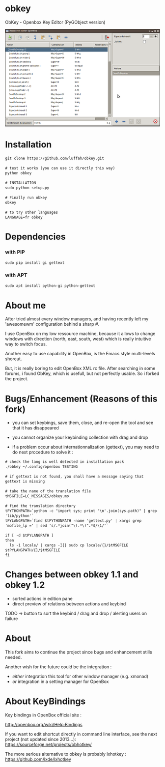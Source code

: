 # obkey
ObKey - Openbox Key Editor (PyGObject version)

![ObKey](wiki/screenshot_obkey.png)

# Installation

```shell
git clone https://github.com/luffah/obkey.git

# test it works (you can use it directly this way)
python obkey

# INSTALLATION
sudo python setup.py

# Finally run obkey
obkey

# to try other languages
LANGUAGE=fr obkey

```

# Dependencies

### with PIP

```shell
sudo pip install gi gettext
```
### with APT

```shell
sudo apt install python-gi python-gettext
```

# About me
After tried almost every window managers,
and having recently left my 'awesomewm' configuration behind a sharp #.

I use OpenBox on my low ressource machine, because it allows to change
windows with direction (north, east, south, west) which is really intuitive way to switch focus.

Another easy to use capability in OpenBox, is the Emacs style multi-levels shorcut.

But, it is really boring to edit OpenBox XML rc file.
After searching in some forums, i found ObKey, which is usefull, but not perfectly usable.
So i forked the project.

# Bugs/Enhancement (Reasons of this fork)
- you can set keybings, save them, close, and re-open the tool and see that it has disappeared
- you cannot organize your keybinding collection with drag and drop

- if a problem occur about internationnalization (gettext), you may need to do next procedure to solve it :

```shell
# check the lang is well detected in installation pack
./obkey ~/.config/openbox TESTING

# if gettext is not found, you shall have a message saying that gettext is missing

# take the name of the translation file
tMSGFILE=LC_MESSAGES/obkey.mo

# find the translation directory
tPYTHONPATH=`python -c "import sys; print '\n'.join(sys.path)" | grep 'lib/python'`
tPYLANGPATH=`find $tPYTHONPATH -name 'gettext.py' | xargs grep 'mofile_lp =' | sed 's/.*join("\(.*\)".*$/\1/'`

if [ -d $tPYLANGPATH ]
then
  ls -1 locale/ | xargs -I{} sudo cp locale/{}/$tMSGFILE $tPYLANGPATH/{}/$tMSGFILE
fi
```
# Changes between obkey 1.1 and obkey 1.2 
- sorted actions in edition pane
- direct preview of relations between actions and keybind

TODO -> button to sort the keybind / drag and drop / alerting users on failure


# About

This fork aims to continue the project since bugs and enhancement stills needed.

Another wish for the future could be the integration :
 - _either_ integration this tool for other window manager (e.g. xmonad)
 - _or_ integration in a setting manager for OpenBox

# About KeyBindings
Key bindings in OpenBox official site :

http://openbox.org/wiki/Help:Bindings

If you want to edit shortcut directly in  command line interface,
see the next project (not updated since 2013...): https://sourceforge.net/projects/obhotkey/

The more serious alternative to obkey is probably lxhotkey : https://github.com/lxde/lxhotkey
